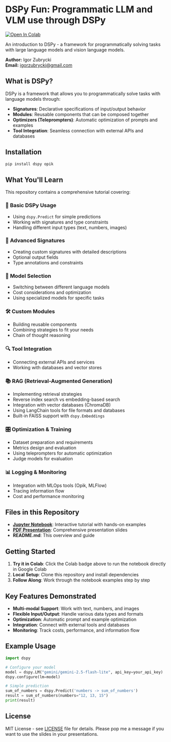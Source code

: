 # DSPy Fun: Programmatic LLM and VLM use through DSPy

[![Open In Colab](https://colab.research.google.com/assets/colab-badge.svg)](https://colab.research.google.com/github/AdoHaha/dspy_fun/blob/main/programmatic_LLM_and_VLM_use_through_DSPy.ipynb)

An introduction to DSPy - a framework for programmatically solving tasks with large language models and vision language models.

**Author:** Igor Zubrycki  
**Email:** igorzubrycki@gmail.com

## What is DSPy?

DSPy is a framework that allows you to programmatically solve tasks with language models through:
- **Signatures**: Declarative specifications of input/output behavior
- **Modules**: Reusable components that can be composed together
- **Optimizers (Teleprompters)**: Automatic optimization of prompts and examples
- **Tool Integration**: Seamless connection with external APIs and databases

## Installation

```bash
pip install dspy opik
```

## What You'll Learn

This repository contains a comprehensive tutorial covering:

### 🚀 **Basic DSPy Usage**
- Using `dspy.Predict` for simple predictions
- Working with signatures and type constraints
- Handling different input types (text, numbers, images)

### 🎯 **Advanced Signatures**
- Creating custom signatures with detailed descriptions
- Optional output fields
- Type annotations and constraints

### 🔄 **Model Selection**
- Switching between different language models
- Cost considerations and optimization
- Using specialized models for specific tasks

### 🛠️ **Custom Modules**
- Building reusable components
- Combining strategies to fit your needs
- Chain of thought reasoning

### 🔍 **Tool Integration**
- Connecting external APIs and services
- Working with databases and vector stores

### 📚 **RAG (Retrieval-Augmented Generation)**
- Implementing retrieval strategies
- Reverse index search vs embedding-based search
- Integration with vector databases (ChromaDB)
- Using LangChain tools for file formats and databases
- Built-in FAISS support with `dspy.Embeddings`

### 🎛️ **Optimization & Training**
- Dataset preparation and requirements
- Metrics design and evaluation
- Using teleprompters for automatic optimization
- Judge models for evaluation

### 📊 **Logging & Monitoring**
- Integration with MLOps tools (Opik, MLFlow)
- Tracing information flow
- Cost and performance monitoring

## Files in this Repository

- **[Jupyter Notebook](programmatic_LLM_and_VLM_use_through_DSPy.ipynb)**: Interactive tutorial with hands-on examples
- **[PDF Presentation](programmatic%20LLM%20&%20VLM%20use%20through%20DSPy.pdf)**: Comprehensive presentation slides
- **README.md**: This overview and guide

## Getting Started

1. **Try it in Colab**: Click the Colab badge above to run the notebook directly in Google Colab
2. **Local Setup**: Clone this repository and install dependencies
3. **Follow Along**: Work through the notebook examples step by step

## Key Features Demonstrated

- **Multi-modal Support**: Work with text, numbers, and images
- **Flexible Input/Output**: Handle various data types and formats  
- **Optimization**: Automatic prompt and example optimization
- **Integration**: Connect with external tools and databases
- **Monitoring**: Track costs, performance, and information flow

## Example Usage

```python
import dspy

# Configure your model
model = dspy.LM("gemini/gemini-2.5-flash-lite", api_key=your_api_key)
dspy.configure(lm=model)

# Simple prediction
sum_of_numbers = dspy.Predict('numbers -> sum_of_numbers')
result = sum_of_numbers(numbers="12, 13, 15")
print(result)
```

## License

MIT License - see [LICENSE](LICENSE) file for details. Please pop me a message if you want to use the slides in your presentations. 
